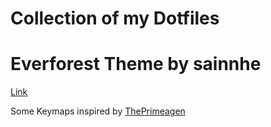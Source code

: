 # Collection of my Dotfiles

# Everforest Theme by sainnhe 
[Link](https://github.com/sainnhe/everforest/)

Some Keymaps inspired by [ThePrimeagen](https://github.com/ThePrimeagen/.dotfiles)
